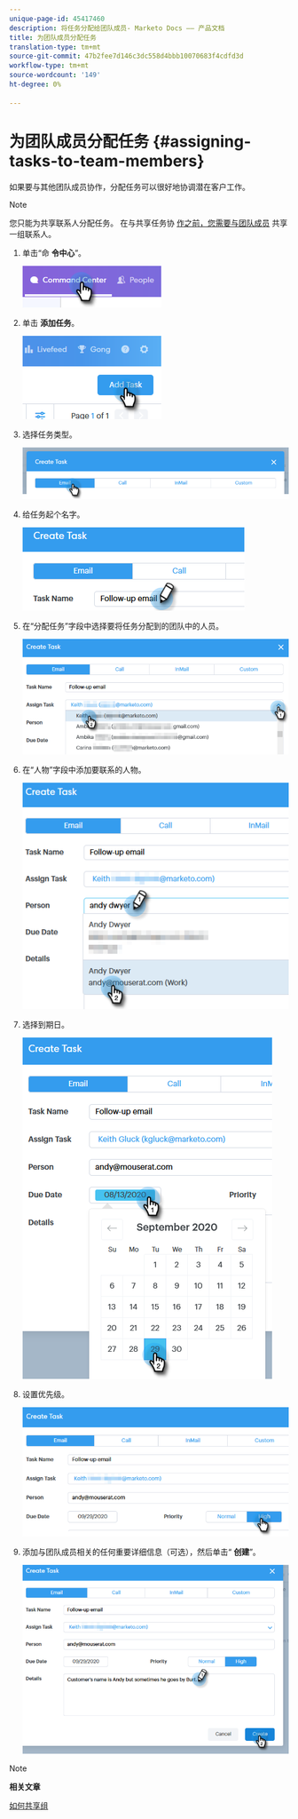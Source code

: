 ```yaml
---
unique-page-id: 45417460
description: 将任务分配给团队成员- Marketo Docs —— 产品文档
title: 为团队成员分配任务
translation-type: tm+mt
source-git-commit: 47b2fee7d146c3dc558d4bbb10070683f4cdfd3d
workflow-type: tm+mt
source-wordcount: '149'
ht-degree: 0%

---
```



# 为团队成员分配任务 {#assigning-tasks-to-team-members}

如果要与其他团队成员协作，分配任务可以很好地协调潜在客户工作。

>[!NOTE]
>
>您只能为共享联系人分配任务。 在与共享任务协 [作之前，您需要与团队成员](http://docs.marketo.com/x/fwDb) 共享一组联系人。

1. 单击“命 **令中心**”。

   ![](assets/one-1.png)

1. 单击 **添加任务**。

   ![](assets/two-1.png)

1. 选择任务类型。

   ![](assets/three-1.png)

1. 给任务起个名字。

   ![](assets/four-1.png)

1. 在“分配任务”字段中选择要将任务分配到的团队中的人员。

   ![](assets/five.png)

1. 在“人物”字段中添加要联系的人物。

   ![](assets/six.png)

1. 选择到期日。

   ![](assets/seven.png)

1. 设置优先级。

   ![](assets/eight.png)

1. 添加与团队成员相关的任何重要详细信息（可选），然后单击“ **创建**”。

   ![](assets/nine.png)

>[!NOTE]
>
>**相关文章**
>
>[如何共享组](http://docs.marketo.com/x/fwDb)


